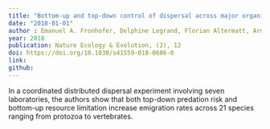 ```yaml
---
title: "Bottom-up and top-down control of dispersal across major organismal groups"
date: "2018-01-01"
author : Emanuel A. Fronhofer, Delphine Legrand, Florian Altermatt, Armelle Ansart, Simon Blanchet, Dries Bonte, Alexis Chaine, Maxime Dahirel, Frederik De Laender, Jonathan De Raedt, Lucie di Gesu, Staffan Jacob, Oliver Kaltz, Estelle Laurent, Chelsea J. Little, Luc Madec, Florent Manzi, Stefano Masier, Felix Pellerin, Frank Pennekamp, Nicolas Schtickzelle, Lieven Therry, Alexandre Vong, Laurane Winandy, Julien Cote
year: 2018
publication: Nature Ecology & Evolution, (2), 12
doi: https://doi.org/10.1038/s41559-018-0686-0
link:
github:
---
```


In a coordinated distributed dispersal experiment involving seven laboratories, the authors show that both top-down predation risk and bottom-up resource limitation increase emigration rates across 21 species ranging from protozoa to vertebrates.